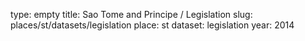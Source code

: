 type: empty
title: Sao Tome and Principe / Legislation
slug: places/st/datasets/legislation
place: st
dataset: legislation
year: 2014
